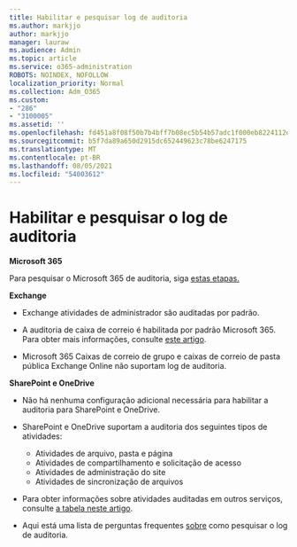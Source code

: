 ```yaml
---
title: Habilitar e pesquisar log de auditoria
ms.author: markjjo
author: markjjo
manager: lauraw
ms.audience: Admin
ms.topic: article
ms.service: o365-administration
ROBOTS: NOINDEX, NOFOLLOW
localization_priority: Normal
ms.collection: Adm_O365
ms.custom:
- "286"
- "3100005"
ms.assetid: ''
ms.openlocfilehash: fd451a8f08f50b7b4bff7b08ec5b54b57adc1f000eb8224112d84a4fb20e4359
ms.sourcegitcommit: b5f7da89a650d2915dc652449623c78be6247175
ms.translationtype: MT
ms.contentlocale: pt-BR
ms.lasthandoff: 08/05/2021
ms.locfileid: "54003612"
---
```

# <a name="enable-and-search-the-audit-log"></a>Habilitar e pesquisar o log de auditoria

**Microsoft 365**

Para pesquisar o Microsoft 365 de auditoria, siga [estas etapas.](https://docs.microsoft.com/microsoft-365/compliance/search-the-audit-log-in-security-and-compliance#search-the-audit-log)

**Exchange**

- Exchange atividades de administrador são auditadas por padrão.

- A auditoria de caixa de correio é habilitada por padrão Microsoft 365. Para obter mais informações, consulte  [este artigo](https://docs.microsoft.com/microsoft-365/compliance/enable-mailbox-auditing).

- Microsoft 365 Caixas de correio de grupo e caixas de correio de pasta pública Exchange Online não suportam log de auditoria.

**SharePoint e OneDrive**

- Não há nenhuma configuração adicional necessária para habilitar a auditoria para SharePoint e OneDrive.

- SharePoint e OneDrive suportam a auditoria dos seguintes tipos de atividades:

    - Atividades de arquivo, pasta e página
    - Atividades de compartilhamento e solicitação de acesso
    - Atividades de administração do site
    - Atividades de sincronização de arquivos

- Para obter informações sobre atividades auditadas em outros serviços, consulte  [a tabela neste artigo](https://docs.microsoft.com/microsoft-365/compliance/search-the-audit-log-in-security-and-compliance#audited-activities).

- Aqui está uma lista de perguntas frequentes [sobre](https://docs.microsoft.com/microsoft-365/compliance/search-the-audit-log-in-security-and-compliance#frequently-asked-questions) como pesquisar o log de auditoria.